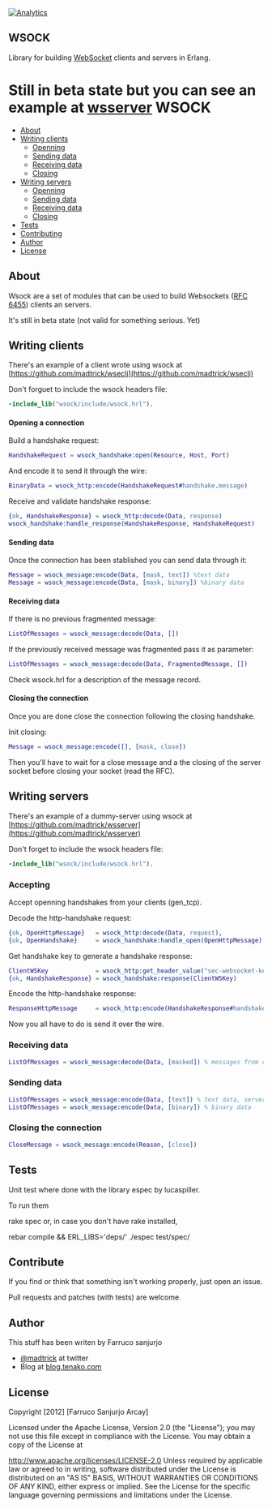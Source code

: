 [![Analytics](https://ga-beacon.appspot.com/UA-46795389-1/wsock/README)](https://github.com/igrigorik/ga-beacon)

WSOCK
-----

Library for building [WebSocket](http://tools.ietf.org/html/rfc6455) clients and servers in Erlang.

**Still in beta state** but you can see an example at [wsserver](https://github.com/madtrick/wsserver)
WSOCK
=====

* [About](#about)
* [Writing clients](#usage_clients)
  * [Openning](#openning_client)
  * [Sending data](#sending_client)
  * [Receiving data](#receiving_client)
  * [Closing](#closing_client)
* [Writing servers](#usage_servers)
  * [Openning](#openning_server)
  * [Sending data](#sending_server)
  * [Receiving data](#receiving_server)
  * [Closing](#closing_server)
* [Tests](#tests)
* [Contributing](#contributing)
* [Author](#author)
* [License](#license)


## About <a name="about"></a>

Wsock are a set of modules that can be used to build Websockets ([RFC 6455](http://tools.ietf.org/html/rfc6455#section-5.3)) clients an servers.

It's still in beta state (not valid for something serious. Yet)



## Writing clients <a name="usge_clients"></a>
There's an example of a client wrote using wsock at [https://github.com/madtrick/wsecli](https://github.com/madtrick/wsecli)

Don't forguet to include the wsock headers file:

  ```erlang
  -include_lib("wsock/include/wsock.hrl").
  ```
#### Opening a connection <a name="openning_client"></a>

Build a handshake request:

  ```erlang
  HandshakeRequest = wsock_handshake:open(Resource, Host, Port)
  ```

And encode it to send it through the wire:

  ```erlang
  BinaryData = wsock_http:encode(HandshakeRequest#handshake.message)
  ```

Receive and validate handshake response:

  ```erlang
  {ok, HandshakeResponse} = wsock_http:decode(Data, response)
  wsock_handshake:handle_response(HandshakeResponse, HandshakeRequest)
  ```

#### Sending data <a name="client_sending"></a>
Once the connection has been stablished you can send data through it:
  
  ```erlang
  Message = wsock_message:encode(Data, [mask, text]) %text data
  Message = wsock_message:encode(Data, [mask, binary]) %binary data
  ```

#### Receiving data <a name="client_receiving"></a>

If there is no previous fragmented message:

   ```erlang
   ListOfMessages = wsock_message:decode(Data, [])
   ```

If the previously received message was fragmented pass it as parameter:

   ```erlang
   ListOfMessages = wsock_message:decode(Data, FragmentedMessage, [])
   ```

Check wsock.hrl for a description of the message record.

#### Closing the connection <a name="client_closing"></a>
Once you are done close the connection following the closing handshake.

Init closing:

  ```erlang
  Message = wsock_message:encode([], [mask, close])
  ```

Then you'll have to wait for a close message and a the closing of the server socket before closing your socket (read the RFC).

## Writing servers <a name="usage_servers"></a>
There's an example of a dummy-server using wsock at [https://github.com/madtrick/wsserver](https://github.com/madtrick/wsserver)

Don't forget to include the wsock headers file:

  ```erlang
  -include_lib("wsock/include/wsock.hrl").
  ```

### Accepting <a name="openning_server"></a>
Accept openning handshakes from your clients (gen_tcp).

Decode the http-handshake request:

  ```erlang
  {ok, OpenHttpMessage}   = wsock_http:decode(Data, request),
  {ok, OpenHandshake}     = wsock_handshake:handle_open(OpenHttpMessage)
  ```

Get handshake key to generate a handshake response:
  
  ```erlang
  ClientWSKey             = wsock_http:get_header_value("sec-websocket-key", OpenHandshake#handshake.message),
  {ok, HandshakeResponse} = wsock_handshake:response(ClientWSKey)
  ```
  
Encode the http-handshake response:
  
  ```erlang
  ResponseHttpMessage     = wsock_http:encode(HandshakeResponse#handshake.message)
  ```

Now you all have to do is send it over the wire.

### Receiving data <a name="receiving_server"></a>

  ```erlang
  ListOfMessages = wsock_message:decode(Data, [masked]) % messages from clients are masked
  ```

### Sending data <a name="sending_server"></a>

  ```erlang
  ListOfMessages = wsock_message:encode(Data, [text]) % text data, servers don't mask data
  ListOfMessages = wsock_message:encode(Data, [binary]) % binary data
  ```

### Closing the connection <a name="closing_server"></a>

  ```erlang
  CloseMessage = wsock_message:encode(Reason, [close])
  ```

## Tests <a name="tests"> ##
Unit test where done with the library espec by lucaspiller.

To run them

  rake spec
or, in case you don't have rake installed,

  rebar compile && ERL_LIBS='deps/' ./espec test/spec/

## Contribute <a name="contributing">

If you find or think that something isn't working properly, just open an issue.

Pull requests and patches (with tests) are welcome.

## Author <a name="author"> ##

This stuff has been writen by Farruco sanjurjo

  * [@madtrick](https://twitter.com/madtrick) at twitter
  * Blog at [blog.tenako.com](http://blog.tenako.com)

## License <a name="license"> ##
Copyright [2012] [Farruco Sanjurjo Arcay]

Licensed under the Apache License, Version 2.0 (the "License"); you may not use this file except in compliance with the License. You may obtain a copy of the License at

   http://www.apache.org/licenses/LICENSE-2.0
Unless required by applicable law or agreed to in writing, software distributed under the License is distributed on an "AS IS" BASIS, WITHOUT WARRANTIES OR CONDITIONS OF ANY KIND, either express or implied. See the License for the specific language governing permissions and limitations under the License.

